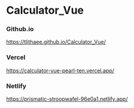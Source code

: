 # Calculator_Vue

### Github.io
https://tlithaee.github.io/Calculator_Vue/
### Vercel
https://calculator-vue-pearl-ten.vercel.app/
### Netlify
https://prismatic-stroopwafel-96e0a1.netlify.app/
